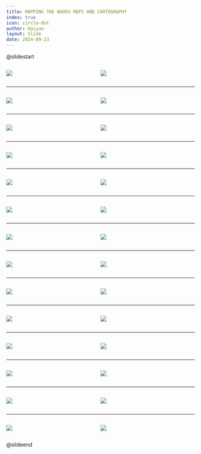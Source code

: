 ```yaml
---
title: MAPPING THE WOODS MAPS AND CARTOGRAPHY
index: true
icon: circle-dot
author: Haiyue
layout: Slide
date: 2024-09-23
---
```

 
@slidestart

<div style="display:flex">
<div style="flex:1">

![](https://raw.githubusercontent.com/yclord/reading/refs/heads/master/english/Level-W/MAPPING%20THE%20WOODS%20MAPS%20AND%20CARTOGRAPHY/001.webp)
</div>
<div style="flex:1">

![](https://raw.githubusercontent.com/yclord/reading/refs/heads/master/english/Level-W/MAPPING%20THE%20WOODS%20MAPS%20AND%20CARTOGRAPHY/002.webp)
</div>
</div>

---

<div style="display:flex">
<div style="flex:1">

![](https://raw.githubusercontent.com/yclord/reading/refs/heads/master/english/Level-W/MAPPING%20THE%20WOODS%20MAPS%20AND%20CARTOGRAPHY/003.webp)
</div>
<div style="flex:1">

![](https://raw.githubusercontent.com/yclord/reading/refs/heads/master/english/Level-W/MAPPING%20THE%20WOODS%20MAPS%20AND%20CARTOGRAPHY/004.webp)
</div>
</div>

---

<div style="display:flex">
<div style="flex:1">

![](https://raw.githubusercontent.com/yclord/reading/refs/heads/master/english/Level-W/MAPPING%20THE%20WOODS%20MAPS%20AND%20CARTOGRAPHY/005.webp)
</div>
<div style="flex:1">

![](https://raw.githubusercontent.com/yclord/reading/refs/heads/master/english/Level-W/MAPPING%20THE%20WOODS%20MAPS%20AND%20CARTOGRAPHY/006.webp)
</div>
</div>

---

<div style="display:flex">
<div style="flex:1">

![](https://raw.githubusercontent.com/yclord/reading/refs/heads/master/english/Level-W/MAPPING%20THE%20WOODS%20MAPS%20AND%20CARTOGRAPHY/007.webp)
</div>
<div style="flex:1">

![](https://raw.githubusercontent.com/yclord/reading/refs/heads/master/english/Level-W/MAPPING%20THE%20WOODS%20MAPS%20AND%20CARTOGRAPHY/008.webp)
</div>
</div>

---

<div style="display:flex">
<div style="flex:1">

![](https://raw.githubusercontent.com/yclord/reading/refs/heads/master/english/Level-W/MAPPING%20THE%20WOODS%20MAPS%20AND%20CARTOGRAPHY/009.webp)
</div>
<div style="flex:1">

![](https://raw.githubusercontent.com/yclord/reading/refs/heads/master/english/Level-W/MAPPING%20THE%20WOODS%20MAPS%20AND%20CARTOGRAPHY/010.webp)
</div>
</div>

---

<div style="display:flex">
<div style="flex:1">

![](https://raw.githubusercontent.com/yclord/reading/refs/heads/master/english/Level-W/MAPPING%20THE%20WOODS%20MAPS%20AND%20CARTOGRAPHY/011.webp)
</div>
<div style="flex:1">

![](https://raw.githubusercontent.com/yclord/reading/refs/heads/master/english/Level-W/MAPPING%20THE%20WOODS%20MAPS%20AND%20CARTOGRAPHY/012.webp)
</div>
</div>

---

<div style="display:flex">
<div style="flex:1">

![](https://raw.githubusercontent.com/yclord/reading/refs/heads/master/english/Level-W/MAPPING%20THE%20WOODS%20MAPS%20AND%20CARTOGRAPHY/013.webp)
</div>
<div style="flex:1">

![](https://raw.githubusercontent.com/yclord/reading/refs/heads/master/english/Level-W/MAPPING%20THE%20WOODS%20MAPS%20AND%20CARTOGRAPHY/014.webp)
</div>
</div>

---

<div style="display:flex">
<div style="flex:1">

![](https://raw.githubusercontent.com/yclord/reading/refs/heads/master/english/Level-W/MAPPING%20THE%20WOODS%20MAPS%20AND%20CARTOGRAPHY/015.webp)
</div>
<div style="flex:1">

![](https://raw.githubusercontent.com/yclord/reading/refs/heads/master/english/Level-W/MAPPING%20THE%20WOODS%20MAPS%20AND%20CARTOGRAPHY/016.webp)
</div>
</div>

---

<div style="display:flex">
<div style="flex:1">

![](https://raw.githubusercontent.com/yclord/reading/refs/heads/master/english/Level-W/MAPPING%20THE%20WOODS%20MAPS%20AND%20CARTOGRAPHY/017.webp)
</div>
<div style="flex:1">

![](https://raw.githubusercontent.com/yclord/reading/refs/heads/master/english/Level-W/MAPPING%20THE%20WOODS%20MAPS%20AND%20CARTOGRAPHY/018.webp)
</div>
</div>

---

<div style="display:flex">
<div style="flex:1">

![](https://raw.githubusercontent.com/yclord/reading/refs/heads/master/english/Level-W/MAPPING%20THE%20WOODS%20MAPS%20AND%20CARTOGRAPHY/019.webp)
</div>
<div style="flex:1">

![](https://raw.githubusercontent.com/yclord/reading/refs/heads/master/english/Level-W/MAPPING%20THE%20WOODS%20MAPS%20AND%20CARTOGRAPHY/020.webp)
</div>
</div>

---

<div style="display:flex">
<div style="flex:1">

![](https://raw.githubusercontent.com/yclord/reading/refs/heads/master/english/Level-W/MAPPING%20THE%20WOODS%20MAPS%20AND%20CARTOGRAPHY/021.webp)
</div>
<div style="flex:1">

![](https://raw.githubusercontent.com/yclord/reading/refs/heads/master/english/Level-W/MAPPING%20THE%20WOODS%20MAPS%20AND%20CARTOGRAPHY/022.webp)
</div>
</div>

---

<div style="display:flex">
<div style="flex:1">

![](https://raw.githubusercontent.com/yclord/reading/refs/heads/master/english/Level-W/MAPPING%20THE%20WOODS%20MAPS%20AND%20CARTOGRAPHY/023.webp)
</div>
<div style="flex:1">

![](https://raw.githubusercontent.com/yclord/reading/refs/heads/master/english/Level-W/MAPPING%20THE%20WOODS%20MAPS%20AND%20CARTOGRAPHY/024.webp)
</div>
</div>

---

<div style="display:flex">
<div style="flex:1">

![](https://raw.githubusercontent.com/yclord/reading/refs/heads/master/english/Level-W/MAPPING%20THE%20WOODS%20MAPS%20AND%20CARTOGRAPHY/025.webp)
</div>
<div style="flex:1">

![](https://raw.githubusercontent.com/yclord/reading/refs/heads/master/english/Level-W/MAPPING%20THE%20WOODS%20MAPS%20AND%20CARTOGRAPHY/026.webp)
</div>
</div>

---

<div style="display:flex">
<div style="flex:1">

![](https://raw.githubusercontent.com/yclord/reading/refs/heads/master/english/Level-W/MAPPING%20THE%20WOODS%20MAPS%20AND%20CARTOGRAPHY/027.webp)
</div>
<div style="flex:1">

![](https://raw.githubusercontent.com/yclord/reading/refs/heads/master/english/Level-W/MAPPING%20THE%20WOODS%20MAPS%20AND%20CARTOGRAPHY/028.webp)
</div>
</div>

@slideend